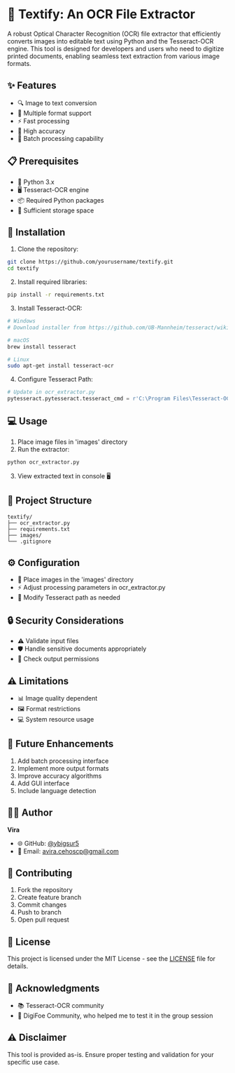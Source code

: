 # 📝 Textify: An OCR File Extractor

A robust Optical Character Recognition (OCR) file extractor that efficiently converts images into editable text using Python and the Tesseract-OCR engine. This tool is designed for developers and users who need to digitize printed documents, enabling seamless text extraction from various image formats.

## ✨ Features

- 🔍 Image to text conversion
- 📄 Multiple format support
- ⚡ Fast processing
- 🎯 High accuracy
- 🔄 Batch processing capability

## 📋 Prerequisites

- 🐍 Python 3.x
- 🖥️ Tesseract-OCR engine
- 📦 Required Python packages
- 💾 Sufficient storage space

## 🚀 Installation

1. Clone the repository:
```bash
git clone https://github.com/yourusername/textify.git
cd textify
```

2. Install required libraries:
```bash
pip install -r requirements.txt
```

3. Install Tesseract-OCR:
```bash
# Windows
# Download installer from https://github.com/UB-Mannheim/tesseract/wiki

# macOS
brew install tesseract

# Linux
sudo apt-get install tesseract-ocr
```

4. Configure Tesseract Path:
```python
# Update in ocr_extractor.py
pytesseract.pytesseract.tesseract_cmd = r'C:\Program Files\Tesseract-OCR\tesseract.exe'
```

## 💻 Usage

1. Place image files in 'images' directory
2. Run the extractor:
```bash
python ocr_extractor.py
```
3. View extracted text in console 🖥️

## 📁 Project Structure

```
textify/
├── ocr_extractor.py
├── requirements.txt
├── images/
└── .gitignore
```

## ⚙️ Configuration

- 📂 Place images in the 'images' directory
- ⚡ Adjust processing parameters in ocr_extractor.py
- 🔧 Modify Tesseract path as needed

## 🔒 Security Considerations

- ⚠️ Validate input files
- 🛡️ Handle sensitive documents appropriately
- 🔐 Check output permissions

## ⚠️ Limitations

- 📊 Image quality dependent
- 🖼️ Format restrictions
- 💻 System resource usage

## 🚀 Future Enhancements

1. Add batch processing interface
2. Implement more output formats
3. Improve accuracy algorithms
4. Add GUI interface
5. Include language detection

## 👨‍💻 Author

**Vira**
- 🌐 GitHub: [@ybigsur5](https://github.com/ybigsur5)
- 📧 Email: avira.cehoscp@gmail.com

## 🤝 Contributing

1. Fork the repository
2. Create feature branch
3. Commit changes
4. Push to branch
5. Open pull request

## 📜 License

This project is licensed under the MIT License - see the [LICENSE](LICENSE) file for details.

## 🙏 Acknowledgments

- 📚 Tesseract-OCR community
- 👥 DigiFoe Community, who helped me to test it in the group session

## ⚠️ Disclaimer

This tool is provided as-is. Ensure proper testing and validation for your specific use case.

